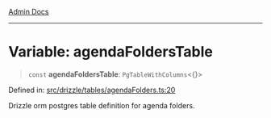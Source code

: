 [Admin Docs](/)

***

# Variable: agendaFoldersTable

> `const` **agendaFoldersTable**: `PgTableWithColumns`\<\{\}\>

Defined in: [src/drizzle/tables/agendaFolders.ts:20](https://github.com/NishantSinghhhhh/talawa-api/blob/eec373445d0a4b36c011832ad5010e69e112315d/src/drizzle/tables/agendaFolders.ts#L20)

Drizzle orm postgres table definition for agenda folders.
